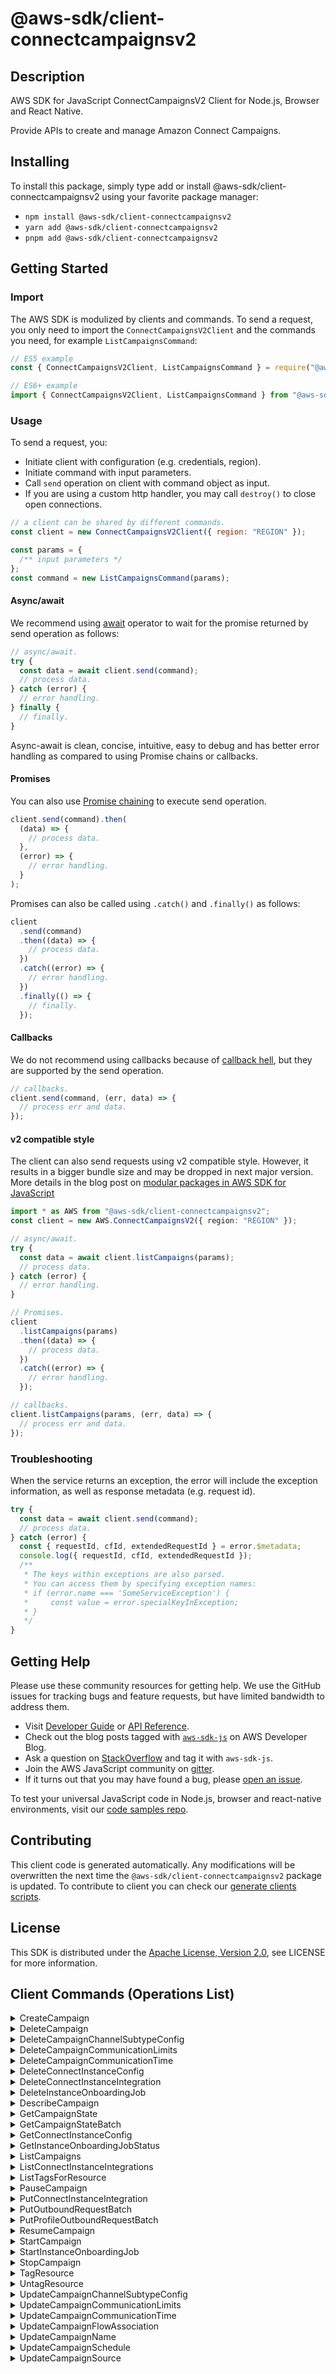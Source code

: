 <!-- generated file, do not edit directly -->

# @aws-sdk/client-connectcampaignsv2

## Description

AWS SDK for JavaScript ConnectCampaignsV2 Client for Node.js, Browser and React Native.

Provide APIs to create and manage Amazon Connect Campaigns.

## Installing

To install this package, simply type add or install @aws-sdk/client-connectcampaignsv2
using your favorite package manager:

- `npm install @aws-sdk/client-connectcampaignsv2`
- `yarn add @aws-sdk/client-connectcampaignsv2`
- `pnpm add @aws-sdk/client-connectcampaignsv2`

## Getting Started

### Import

The AWS SDK is modulized by clients and commands.
To send a request, you only need to import the `ConnectCampaignsV2Client` and
the commands you need, for example `ListCampaignsCommand`:

```js
// ES5 example
const { ConnectCampaignsV2Client, ListCampaignsCommand } = require("@aws-sdk/client-connectcampaignsv2");
```

```ts
// ES6+ example
import { ConnectCampaignsV2Client, ListCampaignsCommand } from "@aws-sdk/client-connectcampaignsv2";
```

### Usage

To send a request, you:

- Initiate client with configuration (e.g. credentials, region).
- Initiate command with input parameters.
- Call `send` operation on client with command object as input.
- If you are using a custom http handler, you may call `destroy()` to close open connections.

```js
// a client can be shared by different commands.
const client = new ConnectCampaignsV2Client({ region: "REGION" });

const params = {
  /** input parameters */
};
const command = new ListCampaignsCommand(params);
```

#### Async/await

We recommend using [await](https://developer.mozilla.org/en-US/docs/Web/JavaScript/Reference/Operators/await)
operator to wait for the promise returned by send operation as follows:

```js
// async/await.
try {
  const data = await client.send(command);
  // process data.
} catch (error) {
  // error handling.
} finally {
  // finally.
}
```

Async-await is clean, concise, intuitive, easy to debug and has better error handling
as compared to using Promise chains or callbacks.

#### Promises

You can also use [Promise chaining](https://developer.mozilla.org/en-US/docs/Web/JavaScript/Guide/Using_promises#chaining)
to execute send operation.

```js
client.send(command).then(
  (data) => {
    // process data.
  },
  (error) => {
    // error handling.
  }
);
```

Promises can also be called using `.catch()` and `.finally()` as follows:

```js
client
  .send(command)
  .then((data) => {
    // process data.
  })
  .catch((error) => {
    // error handling.
  })
  .finally(() => {
    // finally.
  });
```

#### Callbacks

We do not recommend using callbacks because of [callback hell](http://callbackhell.com/),
but they are supported by the send operation.

```js
// callbacks.
client.send(command, (err, data) => {
  // process err and data.
});
```

#### v2 compatible style

The client can also send requests using v2 compatible style.
However, it results in a bigger bundle size and may be dropped in next major version. More details in the blog post
on [modular packages in AWS SDK for JavaScript](https://aws.amazon.com/blogs/developer/modular-packages-in-aws-sdk-for-javascript/)

```ts
import * as AWS from "@aws-sdk/client-connectcampaignsv2";
const client = new AWS.ConnectCampaignsV2({ region: "REGION" });

// async/await.
try {
  const data = await client.listCampaigns(params);
  // process data.
} catch (error) {
  // error handling.
}

// Promises.
client
  .listCampaigns(params)
  .then((data) => {
    // process data.
  })
  .catch((error) => {
    // error handling.
  });

// callbacks.
client.listCampaigns(params, (err, data) => {
  // process err and data.
});
```

### Troubleshooting

When the service returns an exception, the error will include the exception information,
as well as response metadata (e.g. request id).

```js
try {
  const data = await client.send(command);
  // process data.
} catch (error) {
  const { requestId, cfId, extendedRequestId } = error.$metadata;
  console.log({ requestId, cfId, extendedRequestId });
  /**
   * The keys within exceptions are also parsed.
   * You can access them by specifying exception names:
   * if (error.name === 'SomeServiceException') {
   *     const value = error.specialKeyInException;
   * }
   */
}
```

## Getting Help

Please use these community resources for getting help.
We use the GitHub issues for tracking bugs and feature requests, but have limited bandwidth to address them.

- Visit [Developer Guide](https://docs.aws.amazon.com/sdk-for-javascript/v3/developer-guide/welcome.html)
  or [API Reference](https://docs.aws.amazon.com/AWSJavaScriptSDK/v3/latest/index.html).
- Check out the blog posts tagged with [`aws-sdk-js`](https://aws.amazon.com/blogs/developer/tag/aws-sdk-js/)
  on AWS Developer Blog.
- Ask a question on [StackOverflow](https://stackoverflow.com/questions/tagged/aws-sdk-js) and tag it with `aws-sdk-js`.
- Join the AWS JavaScript community on [gitter](https://gitter.im/aws/aws-sdk-js-v3).
- If it turns out that you may have found a bug, please [open an issue](https://github.com/aws/aws-sdk-js-v3/issues/new/choose).

To test your universal JavaScript code in Node.js, browser and react-native environments,
visit our [code samples repo](https://github.com/aws-samples/aws-sdk-js-tests).

## Contributing

This client code is generated automatically. Any modifications will be overwritten the next time the `@aws-sdk/client-connectcampaignsv2` package is updated.
To contribute to client you can check our [generate clients scripts](https://github.com/aws/aws-sdk-js-v3/tree/main/scripts/generate-clients).

## License

This SDK is distributed under the
[Apache License, Version 2.0](http://www.apache.org/licenses/LICENSE-2.0),
see LICENSE for more information.

## Client Commands (Operations List)

<details>
<summary>
CreateCampaign
</summary>

[Command API Reference](https://docs.aws.amazon.com/AWSJavaScriptSDK/v3/latest/client/connectcampaignsv2/command/CreateCampaignCommand/) / [Input](https://docs.aws.amazon.com/AWSJavaScriptSDK/v3/latest/Package/-aws-sdk-client-connectcampaignsv2/Interface/CreateCampaignCommandInput/) / [Output](https://docs.aws.amazon.com/AWSJavaScriptSDK/v3/latest/Package/-aws-sdk-client-connectcampaignsv2/Interface/CreateCampaignCommandOutput/)

</details>
<details>
<summary>
DeleteCampaign
</summary>

[Command API Reference](https://docs.aws.amazon.com/AWSJavaScriptSDK/v3/latest/client/connectcampaignsv2/command/DeleteCampaignCommand/) / [Input](https://docs.aws.amazon.com/AWSJavaScriptSDK/v3/latest/Package/-aws-sdk-client-connectcampaignsv2/Interface/DeleteCampaignCommandInput/) / [Output](https://docs.aws.amazon.com/AWSJavaScriptSDK/v3/latest/Package/-aws-sdk-client-connectcampaignsv2/Interface/DeleteCampaignCommandOutput/)

</details>
<details>
<summary>
DeleteCampaignChannelSubtypeConfig
</summary>

[Command API Reference](https://docs.aws.amazon.com/AWSJavaScriptSDK/v3/latest/client/connectcampaignsv2/command/DeleteCampaignChannelSubtypeConfigCommand/) / [Input](https://docs.aws.amazon.com/AWSJavaScriptSDK/v3/latest/Package/-aws-sdk-client-connectcampaignsv2/Interface/DeleteCampaignChannelSubtypeConfigCommandInput/) / [Output](https://docs.aws.amazon.com/AWSJavaScriptSDK/v3/latest/Package/-aws-sdk-client-connectcampaignsv2/Interface/DeleteCampaignChannelSubtypeConfigCommandOutput/)

</details>
<details>
<summary>
DeleteCampaignCommunicationLimits
</summary>

[Command API Reference](https://docs.aws.amazon.com/AWSJavaScriptSDK/v3/latest/client/connectcampaignsv2/command/DeleteCampaignCommunicationLimitsCommand/) / [Input](https://docs.aws.amazon.com/AWSJavaScriptSDK/v3/latest/Package/-aws-sdk-client-connectcampaignsv2/Interface/DeleteCampaignCommunicationLimitsCommandInput/) / [Output](https://docs.aws.amazon.com/AWSJavaScriptSDK/v3/latest/Package/-aws-sdk-client-connectcampaignsv2/Interface/DeleteCampaignCommunicationLimitsCommandOutput/)

</details>
<details>
<summary>
DeleteCampaignCommunicationTime
</summary>

[Command API Reference](https://docs.aws.amazon.com/AWSJavaScriptSDK/v3/latest/client/connectcampaignsv2/command/DeleteCampaignCommunicationTimeCommand/) / [Input](https://docs.aws.amazon.com/AWSJavaScriptSDK/v3/latest/Package/-aws-sdk-client-connectcampaignsv2/Interface/DeleteCampaignCommunicationTimeCommandInput/) / [Output](https://docs.aws.amazon.com/AWSJavaScriptSDK/v3/latest/Package/-aws-sdk-client-connectcampaignsv2/Interface/DeleteCampaignCommunicationTimeCommandOutput/)

</details>
<details>
<summary>
DeleteConnectInstanceConfig
</summary>

[Command API Reference](https://docs.aws.amazon.com/AWSJavaScriptSDK/v3/latest/client/connectcampaignsv2/command/DeleteConnectInstanceConfigCommand/) / [Input](https://docs.aws.amazon.com/AWSJavaScriptSDK/v3/latest/Package/-aws-sdk-client-connectcampaignsv2/Interface/DeleteConnectInstanceConfigCommandInput/) / [Output](https://docs.aws.amazon.com/AWSJavaScriptSDK/v3/latest/Package/-aws-sdk-client-connectcampaignsv2/Interface/DeleteConnectInstanceConfigCommandOutput/)

</details>
<details>
<summary>
DeleteConnectInstanceIntegration
</summary>

[Command API Reference](https://docs.aws.amazon.com/AWSJavaScriptSDK/v3/latest/client/connectcampaignsv2/command/DeleteConnectInstanceIntegrationCommand/) / [Input](https://docs.aws.amazon.com/AWSJavaScriptSDK/v3/latest/Package/-aws-sdk-client-connectcampaignsv2/Interface/DeleteConnectInstanceIntegrationCommandInput/) / [Output](https://docs.aws.amazon.com/AWSJavaScriptSDK/v3/latest/Package/-aws-sdk-client-connectcampaignsv2/Interface/DeleteConnectInstanceIntegrationCommandOutput/)

</details>
<details>
<summary>
DeleteInstanceOnboardingJob
</summary>

[Command API Reference](https://docs.aws.amazon.com/AWSJavaScriptSDK/v3/latest/client/connectcampaignsv2/command/DeleteInstanceOnboardingJobCommand/) / [Input](https://docs.aws.amazon.com/AWSJavaScriptSDK/v3/latest/Package/-aws-sdk-client-connectcampaignsv2/Interface/DeleteInstanceOnboardingJobCommandInput/) / [Output](https://docs.aws.amazon.com/AWSJavaScriptSDK/v3/latest/Package/-aws-sdk-client-connectcampaignsv2/Interface/DeleteInstanceOnboardingJobCommandOutput/)

</details>
<details>
<summary>
DescribeCampaign
</summary>

[Command API Reference](https://docs.aws.amazon.com/AWSJavaScriptSDK/v3/latest/client/connectcampaignsv2/command/DescribeCampaignCommand/) / [Input](https://docs.aws.amazon.com/AWSJavaScriptSDK/v3/latest/Package/-aws-sdk-client-connectcampaignsv2/Interface/DescribeCampaignCommandInput/) / [Output](https://docs.aws.amazon.com/AWSJavaScriptSDK/v3/latest/Package/-aws-sdk-client-connectcampaignsv2/Interface/DescribeCampaignCommandOutput/)

</details>
<details>
<summary>
GetCampaignState
</summary>

[Command API Reference](https://docs.aws.amazon.com/AWSJavaScriptSDK/v3/latest/client/connectcampaignsv2/command/GetCampaignStateCommand/) / [Input](https://docs.aws.amazon.com/AWSJavaScriptSDK/v3/latest/Package/-aws-sdk-client-connectcampaignsv2/Interface/GetCampaignStateCommandInput/) / [Output](https://docs.aws.amazon.com/AWSJavaScriptSDK/v3/latest/Package/-aws-sdk-client-connectcampaignsv2/Interface/GetCampaignStateCommandOutput/)

</details>
<details>
<summary>
GetCampaignStateBatch
</summary>

[Command API Reference](https://docs.aws.amazon.com/AWSJavaScriptSDK/v3/latest/client/connectcampaignsv2/command/GetCampaignStateBatchCommand/) / [Input](https://docs.aws.amazon.com/AWSJavaScriptSDK/v3/latest/Package/-aws-sdk-client-connectcampaignsv2/Interface/GetCampaignStateBatchCommandInput/) / [Output](https://docs.aws.amazon.com/AWSJavaScriptSDK/v3/latest/Package/-aws-sdk-client-connectcampaignsv2/Interface/GetCampaignStateBatchCommandOutput/)

</details>
<details>
<summary>
GetConnectInstanceConfig
</summary>

[Command API Reference](https://docs.aws.amazon.com/AWSJavaScriptSDK/v3/latest/client/connectcampaignsv2/command/GetConnectInstanceConfigCommand/) / [Input](https://docs.aws.amazon.com/AWSJavaScriptSDK/v3/latest/Package/-aws-sdk-client-connectcampaignsv2/Interface/GetConnectInstanceConfigCommandInput/) / [Output](https://docs.aws.amazon.com/AWSJavaScriptSDK/v3/latest/Package/-aws-sdk-client-connectcampaignsv2/Interface/GetConnectInstanceConfigCommandOutput/)

</details>
<details>
<summary>
GetInstanceOnboardingJobStatus
</summary>

[Command API Reference](https://docs.aws.amazon.com/AWSJavaScriptSDK/v3/latest/client/connectcampaignsv2/command/GetInstanceOnboardingJobStatusCommand/) / [Input](https://docs.aws.amazon.com/AWSJavaScriptSDK/v3/latest/Package/-aws-sdk-client-connectcampaignsv2/Interface/GetInstanceOnboardingJobStatusCommandInput/) / [Output](https://docs.aws.amazon.com/AWSJavaScriptSDK/v3/latest/Package/-aws-sdk-client-connectcampaignsv2/Interface/GetInstanceOnboardingJobStatusCommandOutput/)

</details>
<details>
<summary>
ListCampaigns
</summary>

[Command API Reference](https://docs.aws.amazon.com/AWSJavaScriptSDK/v3/latest/client/connectcampaignsv2/command/ListCampaignsCommand/) / [Input](https://docs.aws.amazon.com/AWSJavaScriptSDK/v3/latest/Package/-aws-sdk-client-connectcampaignsv2/Interface/ListCampaignsCommandInput/) / [Output](https://docs.aws.amazon.com/AWSJavaScriptSDK/v3/latest/Package/-aws-sdk-client-connectcampaignsv2/Interface/ListCampaignsCommandOutput/)

</details>
<details>
<summary>
ListConnectInstanceIntegrations
</summary>

[Command API Reference](https://docs.aws.amazon.com/AWSJavaScriptSDK/v3/latest/client/connectcampaignsv2/command/ListConnectInstanceIntegrationsCommand/) / [Input](https://docs.aws.amazon.com/AWSJavaScriptSDK/v3/latest/Package/-aws-sdk-client-connectcampaignsv2/Interface/ListConnectInstanceIntegrationsCommandInput/) / [Output](https://docs.aws.amazon.com/AWSJavaScriptSDK/v3/latest/Package/-aws-sdk-client-connectcampaignsv2/Interface/ListConnectInstanceIntegrationsCommandOutput/)

</details>
<details>
<summary>
ListTagsForResource
</summary>

[Command API Reference](https://docs.aws.amazon.com/AWSJavaScriptSDK/v3/latest/client/connectcampaignsv2/command/ListTagsForResourceCommand/) / [Input](https://docs.aws.amazon.com/AWSJavaScriptSDK/v3/latest/Package/-aws-sdk-client-connectcampaignsv2/Interface/ListTagsForResourceCommandInput/) / [Output](https://docs.aws.amazon.com/AWSJavaScriptSDK/v3/latest/Package/-aws-sdk-client-connectcampaignsv2/Interface/ListTagsForResourceCommandOutput/)

</details>
<details>
<summary>
PauseCampaign
</summary>

[Command API Reference](https://docs.aws.amazon.com/AWSJavaScriptSDK/v3/latest/client/connectcampaignsv2/command/PauseCampaignCommand/) / [Input](https://docs.aws.amazon.com/AWSJavaScriptSDK/v3/latest/Package/-aws-sdk-client-connectcampaignsv2/Interface/PauseCampaignCommandInput/) / [Output](https://docs.aws.amazon.com/AWSJavaScriptSDK/v3/latest/Package/-aws-sdk-client-connectcampaignsv2/Interface/PauseCampaignCommandOutput/)

</details>
<details>
<summary>
PutConnectInstanceIntegration
</summary>

[Command API Reference](https://docs.aws.amazon.com/AWSJavaScriptSDK/v3/latest/client/connectcampaignsv2/command/PutConnectInstanceIntegrationCommand/) / [Input](https://docs.aws.amazon.com/AWSJavaScriptSDK/v3/latest/Package/-aws-sdk-client-connectcampaignsv2/Interface/PutConnectInstanceIntegrationCommandInput/) / [Output](https://docs.aws.amazon.com/AWSJavaScriptSDK/v3/latest/Package/-aws-sdk-client-connectcampaignsv2/Interface/PutConnectInstanceIntegrationCommandOutput/)

</details>
<details>
<summary>
PutOutboundRequestBatch
</summary>

[Command API Reference](https://docs.aws.amazon.com/AWSJavaScriptSDK/v3/latest/client/connectcampaignsv2/command/PutOutboundRequestBatchCommand/) / [Input](https://docs.aws.amazon.com/AWSJavaScriptSDK/v3/latest/Package/-aws-sdk-client-connectcampaignsv2/Interface/PutOutboundRequestBatchCommandInput/) / [Output](https://docs.aws.amazon.com/AWSJavaScriptSDK/v3/latest/Package/-aws-sdk-client-connectcampaignsv2/Interface/PutOutboundRequestBatchCommandOutput/)

</details>
<details>
<summary>
PutProfileOutboundRequestBatch
</summary>

[Command API Reference](https://docs.aws.amazon.com/AWSJavaScriptSDK/v3/latest/client/connectcampaignsv2/command/PutProfileOutboundRequestBatchCommand/) / [Input](https://docs.aws.amazon.com/AWSJavaScriptSDK/v3/latest/Package/-aws-sdk-client-connectcampaignsv2/Interface/PutProfileOutboundRequestBatchCommandInput/) / [Output](https://docs.aws.amazon.com/AWSJavaScriptSDK/v3/latest/Package/-aws-sdk-client-connectcampaignsv2/Interface/PutProfileOutboundRequestBatchCommandOutput/)

</details>
<details>
<summary>
ResumeCampaign
</summary>

[Command API Reference](https://docs.aws.amazon.com/AWSJavaScriptSDK/v3/latest/client/connectcampaignsv2/command/ResumeCampaignCommand/) / [Input](https://docs.aws.amazon.com/AWSJavaScriptSDK/v3/latest/Package/-aws-sdk-client-connectcampaignsv2/Interface/ResumeCampaignCommandInput/) / [Output](https://docs.aws.amazon.com/AWSJavaScriptSDK/v3/latest/Package/-aws-sdk-client-connectcampaignsv2/Interface/ResumeCampaignCommandOutput/)

</details>
<details>
<summary>
StartCampaign
</summary>

[Command API Reference](https://docs.aws.amazon.com/AWSJavaScriptSDK/v3/latest/client/connectcampaignsv2/command/StartCampaignCommand/) / [Input](https://docs.aws.amazon.com/AWSJavaScriptSDK/v3/latest/Package/-aws-sdk-client-connectcampaignsv2/Interface/StartCampaignCommandInput/) / [Output](https://docs.aws.amazon.com/AWSJavaScriptSDK/v3/latest/Package/-aws-sdk-client-connectcampaignsv2/Interface/StartCampaignCommandOutput/)

</details>
<details>
<summary>
StartInstanceOnboardingJob
</summary>

[Command API Reference](https://docs.aws.amazon.com/AWSJavaScriptSDK/v3/latest/client/connectcampaignsv2/command/StartInstanceOnboardingJobCommand/) / [Input](https://docs.aws.amazon.com/AWSJavaScriptSDK/v3/latest/Package/-aws-sdk-client-connectcampaignsv2/Interface/StartInstanceOnboardingJobCommandInput/) / [Output](https://docs.aws.amazon.com/AWSJavaScriptSDK/v3/latest/Package/-aws-sdk-client-connectcampaignsv2/Interface/StartInstanceOnboardingJobCommandOutput/)

</details>
<details>
<summary>
StopCampaign
</summary>

[Command API Reference](https://docs.aws.amazon.com/AWSJavaScriptSDK/v3/latest/client/connectcampaignsv2/command/StopCampaignCommand/) / [Input](https://docs.aws.amazon.com/AWSJavaScriptSDK/v3/latest/Package/-aws-sdk-client-connectcampaignsv2/Interface/StopCampaignCommandInput/) / [Output](https://docs.aws.amazon.com/AWSJavaScriptSDK/v3/latest/Package/-aws-sdk-client-connectcampaignsv2/Interface/StopCampaignCommandOutput/)

</details>
<details>
<summary>
TagResource
</summary>

[Command API Reference](https://docs.aws.amazon.com/AWSJavaScriptSDK/v3/latest/client/connectcampaignsv2/command/TagResourceCommand/) / [Input](https://docs.aws.amazon.com/AWSJavaScriptSDK/v3/latest/Package/-aws-sdk-client-connectcampaignsv2/Interface/TagResourceCommandInput/) / [Output](https://docs.aws.amazon.com/AWSJavaScriptSDK/v3/latest/Package/-aws-sdk-client-connectcampaignsv2/Interface/TagResourceCommandOutput/)

</details>
<details>
<summary>
UntagResource
</summary>

[Command API Reference](https://docs.aws.amazon.com/AWSJavaScriptSDK/v3/latest/client/connectcampaignsv2/command/UntagResourceCommand/) / [Input](https://docs.aws.amazon.com/AWSJavaScriptSDK/v3/latest/Package/-aws-sdk-client-connectcampaignsv2/Interface/UntagResourceCommandInput/) / [Output](https://docs.aws.amazon.com/AWSJavaScriptSDK/v3/latest/Package/-aws-sdk-client-connectcampaignsv2/Interface/UntagResourceCommandOutput/)

</details>
<details>
<summary>
UpdateCampaignChannelSubtypeConfig
</summary>

[Command API Reference](https://docs.aws.amazon.com/AWSJavaScriptSDK/v3/latest/client/connectcampaignsv2/command/UpdateCampaignChannelSubtypeConfigCommand/) / [Input](https://docs.aws.amazon.com/AWSJavaScriptSDK/v3/latest/Package/-aws-sdk-client-connectcampaignsv2/Interface/UpdateCampaignChannelSubtypeConfigCommandInput/) / [Output](https://docs.aws.amazon.com/AWSJavaScriptSDK/v3/latest/Package/-aws-sdk-client-connectcampaignsv2/Interface/UpdateCampaignChannelSubtypeConfigCommandOutput/)

</details>
<details>
<summary>
UpdateCampaignCommunicationLimits
</summary>

[Command API Reference](https://docs.aws.amazon.com/AWSJavaScriptSDK/v3/latest/client/connectcampaignsv2/command/UpdateCampaignCommunicationLimitsCommand/) / [Input](https://docs.aws.amazon.com/AWSJavaScriptSDK/v3/latest/Package/-aws-sdk-client-connectcampaignsv2/Interface/UpdateCampaignCommunicationLimitsCommandInput/) / [Output](https://docs.aws.amazon.com/AWSJavaScriptSDK/v3/latest/Package/-aws-sdk-client-connectcampaignsv2/Interface/UpdateCampaignCommunicationLimitsCommandOutput/)

</details>
<details>
<summary>
UpdateCampaignCommunicationTime
</summary>

[Command API Reference](https://docs.aws.amazon.com/AWSJavaScriptSDK/v3/latest/client/connectcampaignsv2/command/UpdateCampaignCommunicationTimeCommand/) / [Input](https://docs.aws.amazon.com/AWSJavaScriptSDK/v3/latest/Package/-aws-sdk-client-connectcampaignsv2/Interface/UpdateCampaignCommunicationTimeCommandInput/) / [Output](https://docs.aws.amazon.com/AWSJavaScriptSDK/v3/latest/Package/-aws-sdk-client-connectcampaignsv2/Interface/UpdateCampaignCommunicationTimeCommandOutput/)

</details>
<details>
<summary>
UpdateCampaignFlowAssociation
</summary>

[Command API Reference](https://docs.aws.amazon.com/AWSJavaScriptSDK/v3/latest/client/connectcampaignsv2/command/UpdateCampaignFlowAssociationCommand/) / [Input](https://docs.aws.amazon.com/AWSJavaScriptSDK/v3/latest/Package/-aws-sdk-client-connectcampaignsv2/Interface/UpdateCampaignFlowAssociationCommandInput/) / [Output](https://docs.aws.amazon.com/AWSJavaScriptSDK/v3/latest/Package/-aws-sdk-client-connectcampaignsv2/Interface/UpdateCampaignFlowAssociationCommandOutput/)

</details>
<details>
<summary>
UpdateCampaignName
</summary>

[Command API Reference](https://docs.aws.amazon.com/AWSJavaScriptSDK/v3/latest/client/connectcampaignsv2/command/UpdateCampaignNameCommand/) / [Input](https://docs.aws.amazon.com/AWSJavaScriptSDK/v3/latest/Package/-aws-sdk-client-connectcampaignsv2/Interface/UpdateCampaignNameCommandInput/) / [Output](https://docs.aws.amazon.com/AWSJavaScriptSDK/v3/latest/Package/-aws-sdk-client-connectcampaignsv2/Interface/UpdateCampaignNameCommandOutput/)

</details>
<details>
<summary>
UpdateCampaignSchedule
</summary>

[Command API Reference](https://docs.aws.amazon.com/AWSJavaScriptSDK/v3/latest/client/connectcampaignsv2/command/UpdateCampaignScheduleCommand/) / [Input](https://docs.aws.amazon.com/AWSJavaScriptSDK/v3/latest/Package/-aws-sdk-client-connectcampaignsv2/Interface/UpdateCampaignScheduleCommandInput/) / [Output](https://docs.aws.amazon.com/AWSJavaScriptSDK/v3/latest/Package/-aws-sdk-client-connectcampaignsv2/Interface/UpdateCampaignScheduleCommandOutput/)

</details>
<details>
<summary>
UpdateCampaignSource
</summary>

[Command API Reference](https://docs.aws.amazon.com/AWSJavaScriptSDK/v3/latest/client/connectcampaignsv2/command/UpdateCampaignSourceCommand/) / [Input](https://docs.aws.amazon.com/AWSJavaScriptSDK/v3/latest/Package/-aws-sdk-client-connectcampaignsv2/Interface/UpdateCampaignSourceCommandInput/) / [Output](https://docs.aws.amazon.com/AWSJavaScriptSDK/v3/latest/Package/-aws-sdk-client-connectcampaignsv2/Interface/UpdateCampaignSourceCommandOutput/)

</details>

